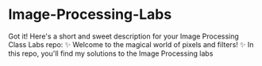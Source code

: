 # Image-Processing-Labs
Got it! Here's a short and sweet description for your Image Processing Class Labs repo:  ✨ Welcome to the magical world of pixels and filters! ✨  In this repo, you'll find my solutions to the Image Processing labs
